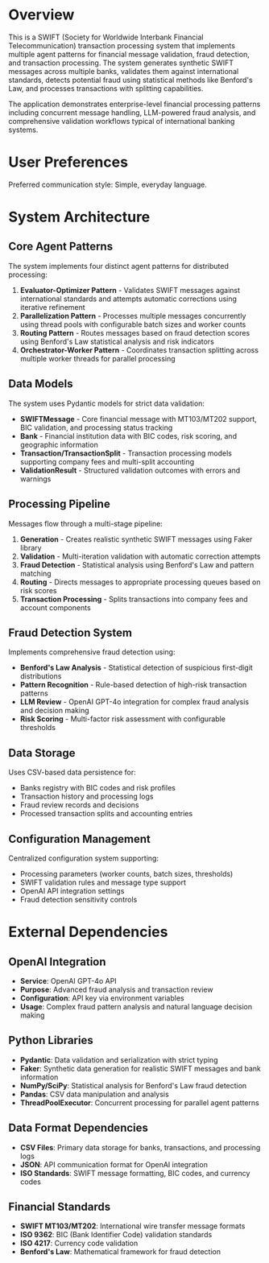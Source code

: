 # Overview

This is a SWIFT (Society for Worldwide Interbank Financial Telecommunication) transaction processing system that implements multiple agent patterns for financial message validation, fraud detection, and transaction processing. The system generates synthetic SWIFT messages across multiple banks, validates them against international standards, detects potential fraud using statistical methods like Benford's Law, and processes transactions with splitting capabilities.

The application demonstrates enterprise-level financial processing patterns including concurrent message handling, LLM-powered fraud analysis, and comprehensive validation workflows typical of international banking systems.

# User Preferences

Preferred communication style: Simple, everyday language.

# System Architecture

## Core Agent Patterns
The system implements four distinct agent patterns for distributed processing:

1. **Evaluator-Optimizer Pattern** - Validates SWIFT messages against international standards and attempts automatic corrections using iterative refinement
2. **Parallelization Pattern** - Processes multiple messages concurrently using thread pools with configurable batch sizes and worker counts
3. **Routing Pattern** - Routes messages based on fraud detection scores using Benford's Law statistical analysis and risk indicators
4. **Orchestrator-Worker Pattern** - Coordinates transaction splitting across multiple worker threads for parallel processing

## Data Models
The system uses Pydantic models for strict data validation:
- **SWIFTMessage** - Core financial message with MT103/MT202 support, BIC validation, and processing status tracking
- **Bank** - Financial institution data with BIC codes, risk scoring, and geographic information
- **Transaction/TransactionSplit** - Transaction processing models supporting company fees and multi-split accounting
- **ValidationResult** - Structured validation outcomes with errors and warnings

## Processing Pipeline
Messages flow through a multi-stage pipeline:
1. **Generation** - Creates realistic synthetic SWIFT messages using Faker library
2. **Validation** - Multi-iteration validation with automatic correction attempts
3. **Fraud Detection** - Statistical analysis using Benford's Law and pattern matching
4. **Routing** - Directs messages to appropriate processing queues based on risk scores
5. **Transaction Processing** - Splits transactions into company fees and account components

## Fraud Detection System
Implements comprehensive fraud detection using:
- **Benford's Law Analysis** - Statistical detection of suspicious first-digit distributions
- **Pattern Recognition** - Rule-based detection of high-risk transaction patterns
- **LLM Review** - OpenAI GPT-4o integration for complex fraud analysis and decision making
- **Risk Scoring** - Multi-factor risk assessment with configurable thresholds

## Data Storage
Uses CSV-based data persistence for:
- Banks registry with BIC codes and risk profiles
- Transaction history and processing logs
- Fraud review records and decisions
- Processed transaction splits and accounting entries

## Configuration Management
Centralized configuration system supporting:
- Processing parameters (worker counts, batch sizes, thresholds)
- SWIFT validation rules and message type support
- OpenAI API integration settings
- Fraud detection sensitivity controls

# External Dependencies

## OpenAI Integration
- **Service**: OpenAI GPT-4o API
- **Purpose**: Advanced fraud analysis and transaction review
- **Configuration**: API key via environment variables
- **Usage**: Complex fraud pattern analysis and natural language decision making

## Python Libraries
- **Pydantic**: Data validation and serialization with strict typing
- **Faker**: Synthetic data generation for realistic SWIFT messages and bank information
- **NumPy/SciPy**: Statistical analysis for Benford's Law fraud detection
- **Pandas**: CSV data manipulation and analysis
- **ThreadPoolExecutor**: Concurrent processing for parallel agent patterns

## Data Format Dependencies
- **CSV Files**: Primary data storage for banks, transactions, and processing logs
- **JSON**: API communication format for OpenAI integration
- **ISO Standards**: SWIFT message formatting, BIC codes, and currency codes

## Financial Standards
- **SWIFT MT103/MT202**: International wire transfer message formats
- **ISO 9362**: BIC (Bank Identifier Code) validation standards
- **ISO 4217**: Currency code validation
- **Benford's Law**: Mathematical framework for fraud detection